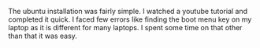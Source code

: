 
The ubuntu installation was fairly simple. I watched a youtube tutorial and completed it quick. I faced few errors like finding the boot menu key on my laptop as it is different for many laptops. I spent some time on that other than that it was easy.
